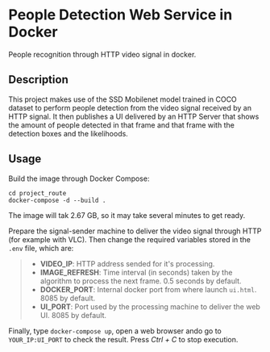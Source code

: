 # People Detection Web Service in Docker

People recognition through HTTP video signal in docker.

## Description

This project makes use of the SSD Mobilenet model trained in COCO dataset to perform people detection from the video signal received by an HTTP signal. It then publishes a UI delivered by an HTTP Server that shows the amount of people detected in that frame and that frame with the detection boxes and the likelihoods.

## Usage

Build the image through Docker Compose:

```
cd project_route
docker-compose -d --build .
```

The image will tak 2.67 GB, so it may take several minutes to get ready.  

Prepare the signal-sender machine to deliver the video signal through HTTP (for example with VLC). Then change the required variables stored in the ```.env``` file, which are:
> * **VIDEO_IP**: HTTP address sended for it's processing.
> * **IMAGE_REFRESH**: Time interval (in seconds) taken by the algorithm to process the next frame. 0.5 seconds by default.
> * **DOCKER_PORT**: Internal docker port from where launch ```ui.html```. 8085 by default.
> * **UI_PORT**: Port used by the processing machine to deliver the web UI. 8085 by default.

Finally, type ```docker-compose up```, open a web browser ando go to ```YOUR_IP:UI_PORT``` to check the result. Press *Ctrl + C* to stop execution.
